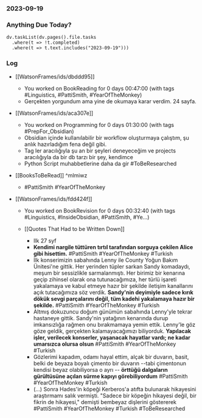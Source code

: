 ### 2023-09-19

### Anything Due Today?
```dataviewjs
dv.taskList(dv.pages().file.tasks 
  .where(t => !t.completed)
  .where(t => t.text.includes("2023-09-19")))
```
### Log

- [[WatsonFrames/ids/dbddd95]]
     - You worked on BookReading for 0 days 00:47:00 (with tags #Linguistics, #PattiSmith, #YearOfTheMonkey) 
     - Gerçekten yorgundum ama yine de okumaya karar verdim. 24 sayfa.
 
 - [[WatsonFrames/ids/aca307e]]
     - You worked on Programming for 0 days 01:30:00 (with tags #PrepFor_Obsidian) 
	 - Obsidian içinde kullanılabilir bir workflow oluşturmaya çalıştım, şu anlık hazırladığım fena değil gibi.
	 - Tag ler aracılığıyla şu an bir şeyleri deneyeceğim ve projects aracılığıyla da bir db tarzı bir şey, kendimce
	 - Python Script muhabbetlerine daha da gir #ToBeResearched

- [[BooksToBeRead]] ^mlmiwz
	- #PattiSmith #YearOfTheMonkey 
	
- [[WatsonFrames/ids/fdd424f]]
     - You worked on BookRevision for 0 days 00:32:40 (with tags #Linguistics, #InsideObsidian, #PattiSmith, #Ye...) 

	- [[Quotes That Had to be Written Down]]
		- Ilk 27 syf
		- **Kendimi nargile tüttüren tırtıl tarafından sorguya çekilen Alice gibi hisettim.** #PattiSmith #YearOfTheMonkey #Turkish
		- İlk konserimizin sabahında Lenny ile County Yoğun Bakım Ünitesi'ne gittik. Her yerinden tüpler sarkan Sandy komadaydı, meşum bir sessizlikle sarmalanmıştı. Her birimiz bir kenarına geçip zihinsel olarak ona tutunacağımıza, her türlü işareti yakalamaya ve kabul etmeye hazır bir şekilde iletişim kanallarını açık tutacağımıza söz verdik. **Sandy'nin deyimiyle sadece kırık dökük sevgi parçalarını değil, tüm kadehi yakalamaya hazır bir şekilde.** #PattiSmith #YearOfTheMonkey #Turkish
		- Altmış dokuzuncu doğum günümün sabahında Lenny'yle tekrar hastaneye gittik. Sandy'nin yatağının kenarında durup imkansızlığa rağmen onu bırakmamaya yemin ettik. Lenny'le göz göze geldik, gerçekten kalamayacağımızı biliyorduk. **Yapılacak işler, verilecek konserler, yaşanacak hayatlar vardı; ne kadar umarsızca olursa olsun** #PattiSmith #YearOfTheMonkey #Turkish 
		- Gözlerimi kapadım, odamı hayal ettim, alçak bir duvarın, basit, belki de beyaza boyalı çimento bir duvarın --tabi çimentonun kendisi beyaz olabiliyorsa o ayrı -- **örttüğü dalgaların gürültüsüne açılan sürme kapıyı görebiliyordum** #PattiSmith #YearOfTheMonkey #Turkish 
		- (...) Sonra Hades'in köpeği Kerberos'a atıfta bulunarak hikayesini araştırmamı salık vermişti. "Sadece bir köpeğin hikayesi değil, bir fikrin de hikayesi," demişti bembeyaz dişlerini göstererek #PattiSmith #YearOfTheMonkey #Turkish #ToBeResearched 


